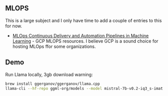 ## MLOPS

This is a large subject and I only have time to add a couple of entries to this for now.


- [MLOps Continuous Delivery and Automation Pipelines in Machine Learning](https://cloud.google.com/architecture/mlops-continuous-delivery-and-automation-pipelines-in-machine-learning) - GCP MLOPS resources. I believe GCP is a sound choice for hosting MLOps ffor some organizations.

## Demo

Run Llama locally, 3gb download warning:

```sh
brew install ggerganov/ggerganov/llama.cpp
llama-cli --hf-repo ggml-org/models --model mistral-7b-v0.2-iq3_s-imat.gguf -p "I like big" -r "."
```